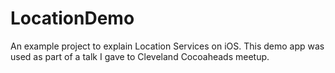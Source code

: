 LocationDemo
============

An example project to explain Location Services on iOS. This demo app was used as part of a talk I gave to Cleveland
Cocoaheads meetup.

